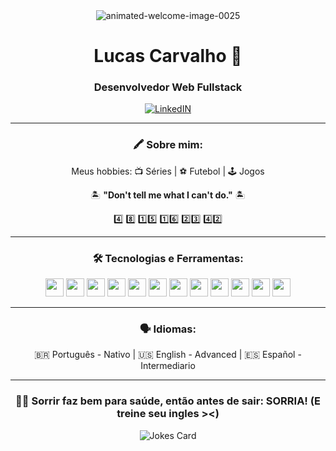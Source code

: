 <div align="center">
 <img src="https://www.animatedimages.org/data/media/707/animated-welcome-image-0025.gif" border="0" alt="animated-welcome-image-0025" />

<h1 align="center"> Lucas Carvalho 🤘 </h1>
<h3 align="center"> Desenvolvedor Web Fullstack </h3> 

  <a target="_blank" href="https://www.linkedin.com/in/lucas-carvalho-de-medeiros-92359a235/">
  <img alt="LinkedIN" src="https://img.shields.io/badge/LinkedIn-0077B5?style=for-the-badge&logo=linkedin&logoColor=white" />
  </a>
 
  _________________________________________________________________________________________________________________________________________
### :crayon: Sobre mim:
 Meus hobbies: 📺 Séries | ⚽ Futebol | 🕹 Jogos
 
 🏝 **"Don't tell me what I can't do."** 🏝
 
 4️⃣ 8️⃣ 1️⃣5️⃣ 1️⃣6️⃣ 2️⃣3️⃣ 4️⃣2️⃣
  _________________________________________________________________________________________________________________________________________

### 🛠️ Tecnologias e Ferramentas:

<img height="29" src="https://img.shields.io/badge/HTML5-E34F26?style=for-the-badge&logo=html5&logoColor=white">
<img height="29" src="https://img.shields.io/badge/CSS3-1572B6?style=for-the-badge&logo=css3&logoColor=white">
<img height="29" src="https://img.shields.io/badge/JavaScript-F7DF1E?style=for-the-badge&logo=javascript&logoColor=black">
<img height="29" src="https://img.shields.io/badge/React-31A8FF?style=for-the-badge&logo=react&logoColor=black">
<img height="29" src="https://img.shields.io/badge/Redux-FFC857?style=for-the-badge&logo=redux&logoColor=231123">
<img height="29" src="https://img.shields.io/badge/Figma-F24E1E?style=for-the-badge&logo=figma&logoColor=white">
<img height="29" src="https://img.shields.io/badge/Bootstrap-563D7C?style=for-the-badge&logo=bootstrap&logoColor=white">
<img height="29" src="https://img.shields.io/badge/TypeScript-007ACC?style=for-the-badge&logo=typescript&logoColor=white">
<img height="29" src="https://img.shields.io/badge/Python-3776AB?style=for-the-badge&logo=python&logoColor=white">
<img height="29" src="https://img.shields.io/badge/SQL-4479A1?style=for-the-badge&logo=postgresql&logoColor=white">
<img height="29" src="https://img.shields.io/badge/MongoDB-47A248?style=for-the-badge&logo=mongodb&logoColor=white">
<img height="29" src="https://img.shields.io/badge/Jest-C21325?style=for-the-badge&logo=jest&logoColor=white">



	
_________________________________________________________________________________________________________________________________________	

### 🗣 Idiomas:
🇧🇷 Português - Nativo | 
🇺🇸 English - Advanced | 
🇪🇸 Español - Intermediario


_________________________________________________________________________________________________________________________________________	


 ### :hand_over_mouth::wave: Sorrir faz bem para saúde, então antes de sair: SORRIA! (E treine seu ingles ><) 
 ![Jokes Card](https://readme-jokes.vercel.app/api)
</div>	
